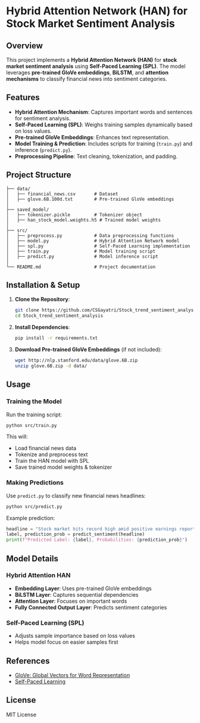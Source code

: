 # Hybrid Attention Network (HAN) for Stock Market Sentiment Analysis

## Overview
This project implements a **Hybrid Attention Network (HAN)** for **stock market sentiment analysis** using **Self-Paced Learning (SPL)**. The model leverages **pre-trained GloVe embeddings**, **BiLSTM**, and **attention mechanisms** to classify financial news into sentiment categories.

## Features
- **Hybrid Attention Mechanism**: Captures important words and sentences for sentiment analysis.
- **Self-Paced Learning (SPL)**: Weighs training samples dynamically based on loss values.
- **Pre-trained GloVe Embeddings**: Enhances text representation.
- **Model Training & Prediction**: Includes scripts for training (`train.py`) and inference (`predict.py`).
- **Preprocessing Pipeline**: Text cleaning, tokenization, and padding.

## Project Structure
```
├── data/
│   ├── financial_news.csv       # Dataset
│   ├── glove.6B.100d.txt        # Pre-trained GloVe embeddings
│
├── saved_model/
│   ├── tokenizer.pickle         # Tokenizer object
│   ├── han_stock_model.weights.h5 # Trained model weights
│
├── src/
│   ├── preprocess.py            # Data preprocessing functions
│   ├── model.py                 # Hybrid Attention Network model
│   ├── spl.py                   # Self-Paced Learning implementation
│   ├── train.py                 # Model training script
│   ├── predict.py               # Model inference script
│
└── README.md                    # Project documentation
```

## Installation & Setup
1. **Clone the Repository**:
   ```bash
   git clone https://github.com/CSGayatri/Stock_trend_sentiment_analysis
   cd Stock_trend_sentiment_analysis
   ```

2. **Install Dependencies**:
   ```bash
   pip install -r requirements.txt
   ```

3. **Download Pre-trained GloVe Embeddings** (if not included):
   ```bash
   wget http://nlp.stanford.edu/data/glove.6B.zip
   unzip glove.6B.zip -d data/
   ```

## Usage
### Training the Model
Run the training script:
```bash
python src/train.py
```
This will:
- Load financial news data
- Tokenize and preprocess text
- Train the HAN model with SPL
- Save trained model weights & tokenizer

### Making Predictions
Use `predict.py` to classify new financial news headlines:
```bash
python src/predict.py
```
Example prediction:
```python
headline = "Stock market hits record high amid positive earnings reports"
label, prediction_prob = predict_sentiment(headline)
print(f"Predicted Label: {label}, Probabilities: {prediction_prob}")
```

## Model Details
### **Hybrid Attention HAN**
- **Embedding Layer**: Uses pre-trained GloVe embeddings
- **BiLSTM Layer**: Captures sequential dependencies
- **Attention Layer**: Focuses on important words
- **Fully Connected Output Layer**: Predicts sentiment categories

### **Self-Paced Learning (SPL)**
- Adjusts sample importance based on loss values
- Helps model focus on easier samples first

## References
- [GloVe: Global Vectors for Word Representation](https://nlp.stanford.edu/projects/glove/)
- [Self-Paced Learning](https://proceedings.neurips.cc/paper_files/paper/2010/file/edfd32c9b7a2b5e0d04adf8853f8be1d-Paper.pdf)

## License
MIT License

